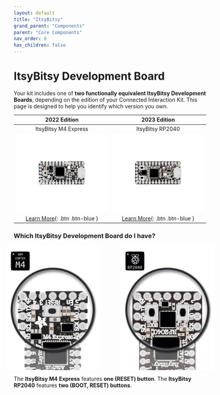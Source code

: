 ```yaml
---
layout: default
title: "ItsyBitsy"
grand_parent: "Components"
parent: "Core Components"
nav_order: 0
has_children: false
---
```


# ItsyBitsy Development Board

Your kit includes one of **two functionally equivalent ItsyBitsy Development Boards**, depending on the edition of your Connected Interaction Kit. This page is designed to help you identify which version you own.

|                         2022 Edition                         |                         2023 Edition                         |
| :----------------------------------------------------------: | :----------------------------------------------------------: |
|                     ItsyBitsy M4 Express                     |                       ItsyBitsy RP2040                       |
| <img src="assets/ItsyBitsy-M4-Express.png" alt="BitsyExpander" width="400"/> | <img src="assets/ItsyBitsy-RP2040.png" alt="BitsyExpander" width="400"/> |
|    [Learn More](itsybitsy-m4-express){: .btn .btn-blue }     |      [Learn More](itsybitsy-rp2040){: .btn .btn-blue }       |

### Which ItsyBitsy Development Board do I have?

<p align="center" style="display: flex; justify-content: center;">
  <img src="assets/recognize_IB_M4.jpg" width="250px" alt="Identify ItsyBitsy M4 Express" style="margin-right: 25px;">
  <img src="assets/recognize_IB_RP2040.jpg" width="250px" alt="Identify ItsyBitsy RP2040" style="margin-left: 25px;">
</p>



The **ItsyBitsy M4 Express** features **one (RESET) button**.
The **ItsyBitsy RP2040** features **two (BOOT, RESET) buttons**.
